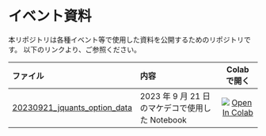 # イベント資料

本リポジトリは各種イベント等で使用した資料を公開するためのリポジトリです。
以下のリンクより、ご参照ください。

| ファイル                                                                    | 内容                                            |                                                                                        Colab で開く                                                                                         |
| :-------------------------------------------------------------------------- | :---------------------------------------------- | :-----------------------------------------------------------------------------------------------------------------------------------------------------------------------------------------: |
| [20230921_jquants_option_data](20230921/20230921_jquants_option_data.ipynb) | 2023 年 9 月 21 日のマケデコで使用した Notebook | [![Open In Colab](https://colab.research.google.com/assets/colab-badge.svg)](https://colab.research.google.com/github/J-Quants/event/blob/main/20230921/20230921_jquants_option_data.ipynb) |
